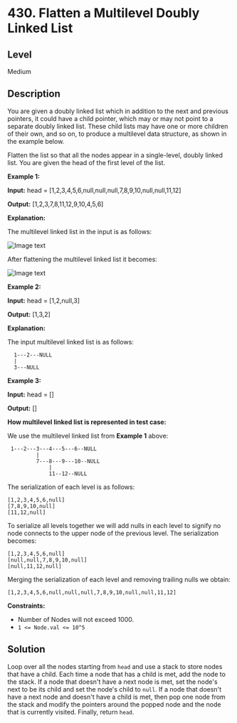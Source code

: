 # 430. Flatten a Multilevel Doubly Linked List
## Level
Medium

## Description
You are given a doubly linked list which in addition to the next and previous pointers, it could have a child pointer, which may or may not point to a separate doubly linked list. These child lists may have one or more children of their own, and so on, to produce a multilevel data structure, as shown in the example below.

Flatten the list so that all the nodes appear in a single-level, doubly linked list. You are given the head of the first level of the list.

**Example 1:**

**Input:** head = [1,2,3,4,5,6,null,null,null,7,8,9,10,null,null,11,12]

**Output:** [1,2,3,7,8,11,12,9,10,4,5,6]

**Explanation:**

The multilevel linked list in the input is as follows:

![Image text](https://assets.leetcode.com/uploads/2018/10/12/multilevellinkedlist.png)

After flattening the multilevel linked list it becomes:

![Image text](https://assets.leetcode.com/uploads/2018/10/12/multilevellinkedlistflattened.png)

**Example 2:**

**Input:** head = [1,2,null,3]

**Output:** [1,3,2]

**Explanation:**

The input multilevel linked list is as follows:
```
  1---2---NULL
  |
  3---NULL
```
**Example 3:**

**Input:** head = []

**Output:** []

**How multilevel linked list is represented in test case:**

We use the multilevel linked list from **Example 1** above:
```
 1---2---3---4---5---6--NULL
         |
         7---8---9---10--NULL
             |
             11--12--NULL
```
The serialization of each level is as follows:
```
[1,2,3,4,5,6,null]
[7,8,9,10,null]
[11,12,null]
```
To serialize all levels together we will add nulls in each level to signify no node connects to the upper node of the previous level. The serialization becomes:
```
[1,2,3,4,5,6,null]
[null,null,7,8,9,10,null]
[null,11,12,null]
```
Merging the serialization of each level and removing trailing nulls we obtain:
```
[1,2,3,4,5,6,null,null,null,7,8,9,10,null,null,11,12]
```

**Constraints:**

* Number of Nodes will not exceed 1000.
* `1 <= Node.val <= 10^5`

## Solution
Loop over all the nodes starting from `head` and use a stack to store nodes that have a child. Each time a node that has a child is met, add the node to the stack. If a node that doesn't have a next node is met, set the node's next to be its child and set the node's child to `null`. If a node that doesn't have a next node and doesn't have a child is met, then pop one node from the stack and modify the pointers around the popped node and the node that is currently visited. Finally, return `head`.
